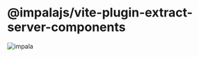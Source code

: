 # @impalajs/vite-plugin-extract-server-components

<p align="center">

![impala](https://user-images.githubusercontent.com/213306/227727009-a4dc391f-efb1-4489-ad73-c3d3a327704a.png)

</p>
